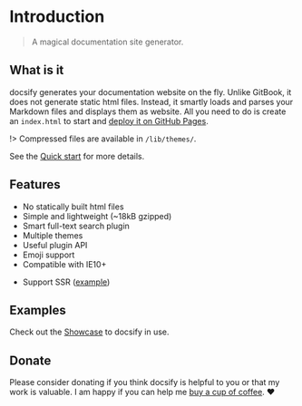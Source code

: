 # Introduction

> A magical documentation site generator.

## What is it

docsify generates your documentation website on the fly. Unlike GitBook, it does not generate static html files. Instead, it smartly loads and parses your Markdown files and displays them as website. All you need to do is create an `index.html` to start and [deploy it on GitHub Pages](deploy.md).

!> Compressed files are available in `/lib/themes/`.

See the [Quick start](quickstart.md) for more details.

## Features

* No statically built html files
* Simple and lightweight (~18kB gzipped)
* Smart full-text search plugin
* Multiple themes
* Useful plugin API
* Emoji support
* Compatible with IE10+
- Support SSR ([example](https://github.com/QingWei-Li/docsify-ssr-demo))

## Examples

Check out the [Showcase](https://github.com/QingWei-Li/docsify/#showcase) to docsify in use.

## Donate

Please consider donating if you think docsify is helpful to you or that my work is valuable. I am happy if you can help me [buy a cup of coffee](https://github.com/QingWei-Li/donate). :heart:
